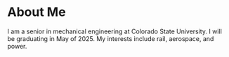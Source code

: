 # About Me

I am a senior in mechanical engineering at Colorado State University. I will be graduating in May of 2025. My interests include rail, aerospace, and power.



<!---
tskolds/tskolds is a ✨ special ✨ repository because its `README.md` (this file) appears on your GitHub profile.
You can click the Preview link to take a look at your changes.
--->
